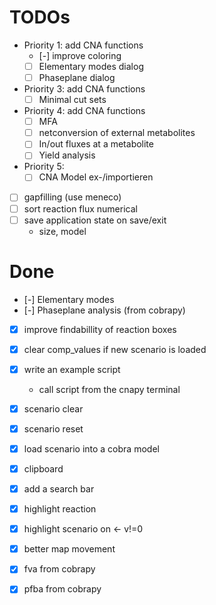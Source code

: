 # TODOs

- Priority 1: add CNA functions
  - [-] improve coloring
  - [ ] Elementary modes dialog
  - [ ] Phaseplane dialog

- Priority 3: add CNA functions
  - [ ] Minimal cut sets
- Priority 4: add CNA functions
  - [ ] MFA
  - [ ] netconversion of external metabolites
  - [ ] In/out fluxes at a metabolite
  - [ ] Yield analysis
- Priority 5:
  - [ ] CNA Model ex-/importieren
- [ ] gapfilling (use meneco)
- [ ] sort reaction flux numerical
- [ ] save application state on save/exit
  - size, model

# Done

- [-] Elementary modes
- [-] Phaseplane analysis (from cobrapy)

- [x] improve findabillity of reaction boxes

- [x] clear comp_values if new scenario is loaded
- [x] write an example script
  - call script from the cnapy terminal

- [x] scenario clear
- [x] scenario reset
- [x] load scenario into a cobra model

- [x] clipboard
- [x] add a search bar
- [x] highlight reaction
- [x] highlight scenario on <- v!=0
- [x] better map movement
- [x] fva from cobrapy
- [x] pfba from cobrapy